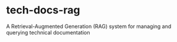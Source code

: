 # tech-docs-rag
A Retrieval-Augmented Generation (RAG) system for managing and querying technical documentation
